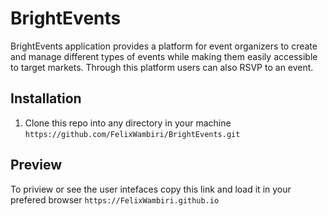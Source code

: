 # BrightEvents
BrightEvents application provides a platform for event organizers to create and manage different types of events while
making them easily accessible to target markets. Through this platform users can also RSVP to an event.

## Installation
1. Clone this repo into any directory in your machine `https://github.com/FelixWambiri/BrightEvents.git`


## Preview
To priview or see the user intefaces copy this link and load it in your prefered browser 
`https://FelixWambiri.github.io`
